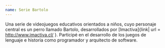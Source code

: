 ```yaml
---
name: Serie Bartolo
---
```


Una serie de videojuegos educativos orientados a niños, cuyo personaje central es un perro llamado Bartolo, desarrollados por [Imactiva]{link| url = http://www.imactiva.cl/ }.
Participé en el desarrollo de los juegos de lenguaje e historia como programador y arquitecto de software.
